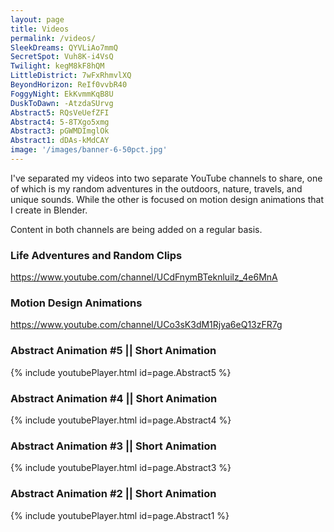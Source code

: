 ```yaml
---
layout: page
title: Videos
permalink: /videos/
SleekDreams: QYVLiAo7mmQ
SecretSpot: Vuh8K-i4VsQ
Twilight: kegM8kF8hQM
LittleDistrict: 7wFxRhmvlXQ
BeyondHorizon: ReIf0vvbR40
FoggyNight: EkKvmmKqB8U
DuskToDawn: -AtzdaSUrvg
Abstract5: RQsVeUefZFI
Abstract4: 5-8TXgo5xmg
Abstract3: pGWMDImglOk
Abstract1: dDAs-kMdCAY
image: '/images/banner-6-50pct.jpg'
---
```


I've separated my videos into two separate YouTube channels to share, one of which is my random adventures in the outdoors, nature, travels, and unique sounds. While the other is focused on motion design animations that I create in Blender.

Content in both channels are being added on a regular basis.

### Life Adventures and Random Clips
https://www.youtube.com/channel/UCdFnymBTeknluilz_4e6MnA

### Motion Design Animations
https://www.youtube.com/channel/UCo3sK3dM1Rjya6eQ13zFR7g

### Abstract Animation #5 || Short Animation
{% include youtubePlayer.html id=page.Abstract5 %}  
  
### Abstract Animation #4 || Short Animation
{% include youtubePlayer.html id=page.Abstract4 %}  
  
### Abstract Animation #3 || Short Animation
{% include youtubePlayer.html id=page.Abstract3 %}  
  
### Abstract Animation #2 || Short Animation
{% include youtubePlayer.html id=page.Abstract1 %}  
